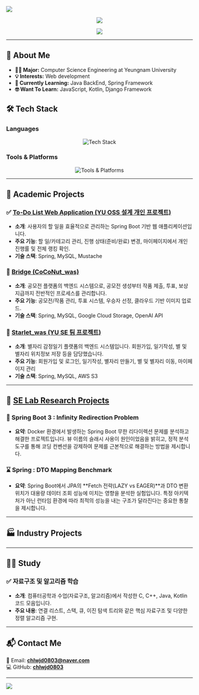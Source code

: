 <img src="https://capsule-render.vercel.app/api?type=waving&color=FFA500&height=300&section=header&text=Jung%20Choi&fontSize=80&width=100%" />

<p align="center">
  <img src="https://github-readme-stats.vercel.app/api?username=chlwjd0803&show_icons=true&theme=tokyonight" />
</p>

<p align="center">
  <a href="https://github.com/anuraghazra/github-readme-stats">
    <img src="https://github-readme-stats.vercel.app/api/top-langs/?username=chlwjd0803&layout=compact&theme=tokyonight" />
  </a>
</p>

---

## 🚀 About Me
- **👨‍🎓 Major:** Computer Science Engineering at Yeungnam University
- **💡 Interests:** Web development
- **📌 Currently Learning:** Java BackEnd, Spring Framework
- **🤓 Want To Learn:** JavaScript, Kotlin, Django Framework

## 🛠️ Tech Stack
### **Languages**
<p align="center">
  <img src="https://skillicons.dev/icons?i=java" alt="Tech Stack"/>
</p>

### **Tools & Platforms**
<p align="center">
  <img src="https://skillicons.dev/icons?i=idea,spring,mysql,git,github" alt="Tools & Platforms"/>
</p>

---

## 📂 Academic Projects
### ✅ **[To-Do List Web Application (YU OSS 설계 개인 프로젝트)](https://github.com/chlwjd0803/Todo-List_Project_repo)**
- **소개**: 사용자의 할 일을 효율적으로 관리하는 Spring Boot 기반 웹 애플리케이션입니다.
- **주요 기능**: 할 일/카테고리 관리, 진행 상태(준비/완료) 변경, 마이페이지에서 개인 진행률 및 전체 랭킹 확인.
- **기술 스택**: Spring, MySQL, Mustache


### 🌉 **[Bridge (CoCoNut_was)](https://github.com/Likelion-YeungNam-Univ/CoCoNut-was)**
- **소개**: 공모전 플랫폼의 백엔드 시스템으로, 공모전 생성부터 작품 제출, 투표, 보상 지급까지 전반적인 프로세스를 관리합니다.
- **주요 기능**: 공모전/작품 관리, 투표 시스템, 우승자 선정, 클라우드 기반 이미지 업로드.
- **기술 스택**: Spring, MySQL, Google Cloud Storage, OpenAI API


### 🌌 **[Starlet_was (YU SE 팀 프로젝트)](https://github.com/2025-YU-SE-Project/Starlet_was)**
- **소개**: 별자리 감정일기 플랫폼의 백엔드 시스템입니다. 회원가입, 일기작성, 별 및 별자리 위치정보 저장 등을 담당했습니다.
- **주요 기능**: 회원가입 및 로그인, 일기작성, 별자리 만들기, 별 및 별자리 이동, 마이페이지 관리
- **기술 스택**: Spring, MySQL, AWS S3

---

## 🧐 **[SE Lab Research Projects](https://github.com/chlwjd0803/YU_SE_Lab)**  
### 🔁 Spring Boot 3 : Infinity Redirection Problem
- **요약**: Docker 환경에서 발생하는 Spring Boot 무한 리다이렉션 문제를 분석하고 해결한 프로젝트입니다. 뷰 이름의 슬래시 사용이 원인이었음을 밝히고, 정적 분석 도구를 통해 코딩 컨벤션을 강제하여 문제를 근본적으로 해결하는 방법을 제시합니다.

### ⌛️ Spring : DTO Mapping Benchmark
- **요약**: Spring Boot에서 JPA의 **Fetch 전략(LAZY vs EAGER)**과 DTO 변환 위치가 대용량 데이터 조회 성능에 미치는 영향을 분석한 실험입니다. 특정 아키텍처가 아닌 런타임 환경에 따라 최적의 성능을 내는 구조가 달라진다는 중요한 통찰을 제시합니다.

---

## 🏭 Industry Projects

---

## 👨‍🎓 Study
### ✅ **자료구조 및 알고리즘 학습**
- **소개**: 컴퓨터공학과 수업(자료구조, 알고리즘)에서 작성한 C, C++, Java, Kotlin 코드 모음입니다.
- **주요 내용**: 연결 리스트, 스택, 큐, 이진 탐색 트리와 같은 핵심 자료구조 및 다양한 정렬 알고리즘 구현.

---

## 📬 Contact Me
📧 Email: **chlwjd0803@naver.com**  
💻 GitHub: **[chlwjd0803](https://github.com/chlwjd0803)**  

---

<img src="https://capsule-render.vercel.app/api?type=waving&color=6495ED&height=300&section=footer&text=Thank%20You!&fontSize=80&width=100%" />
